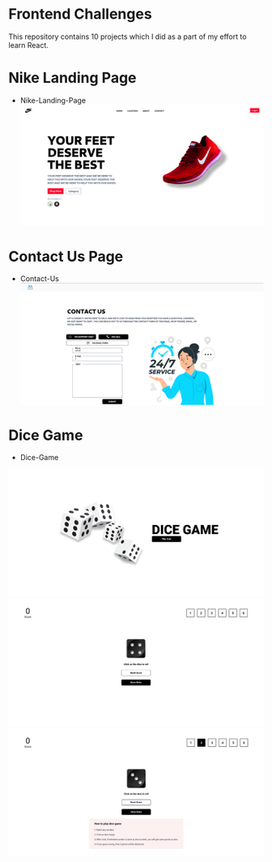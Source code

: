 # Frontend Challenges
This repository contains 10 projects which I did as a part of my effort to learn React.

# Nike Landing Page
- Nike-Landing-Page
![Nike Image](/Screenshots/nike.png)

# Contact Us Page
- Contact-Us
![Contact Us Page](/Screenshots/contact-us.png)

# Dice Game
- Dice-Game
<img src="Screenshots/diceHome.png" alt="Dice Game Home Page"/>
<img src="Screenshots/dicePlay.png" alt="Dice Game Play Page"/>
<img src="Screenshots/diceEx.png" alt="Dice Game Example Page"/>